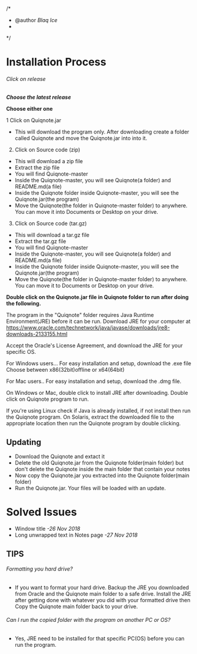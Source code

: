 /* 
 * @author *Blaq Ice*
 *
 */


# Installation Process
###### Click on release

***Choose the latest release***

**Choose either one**

1 Click on Quiqnote.jar
  - This will download the program only. After downloading create a folder called Quiqnote and move the Quiqnote.jar into into it.
  
  
2. Click on Source code (zip)
  - This will download a zip file
  - Extract the zip file
  - You will find Quiqnote-master
  - Inside the Quiqnote-master, you will see Quiqnote(a folder) and README.md(a file)
  - Inside the Quiqnote folder inside Quiqnote-master, you will see the Quiqnote.jar(the program)
  - Move the Quiqnote(the folder in Quiqnote-master folder) to anywhere. You can move it into Documents or Desktop on your drive.

3.  Click on Source code (tar.gz)
  - This will download a tar.gz file
  - Extract the tar.gz file
  - You will find Quiqnote-master
  - Inside the Quiqnote-master, you will see Quiqnote(a folder) and README.md(a file)
  - Inside the Quiqnote folder inside Quiqnote-master, you will see the Quiqnote.jar(the program)
  - Move the Quiqnote(the folder in Quiqnote-master folder) to anywhere. You can move it to Documents or Desktop on your drive.
  
  
  **Double click on the Quiqnote.jar file in Quiqnote folder to run after doing the following.**


The program in the "Quiqnote" folder requires Java Runtime Environment(JRE) before it can be run.
Download JRE for your computer at 
https://www.oracle.com/technetwork/java/javase/downloads/jre8-downloads-2133155.html


Accept the Oracle's License Agreement, and download the JRE for your specific OS.

For Windows users...
For easy installation and setup, download the .exe file 
Choose between x86(32bit)offline  or x64(64bit)

For Mac users..
For easy installation and setup, download the .dmg file.

On Windows or Mac, double click to install JRE after downloading.
Double click on Quiqnote program to run.


If you're using Linux check if Java is already installed, if not install then run the Quiqnote program.
On Solaris, extract the downloaded file to the appropriate location then run the Quiqnote program by double clicking.

## Updating
- Download the Quiqnote and extact it
- Delete the old Quiqnote.jar from the Quiqnote folder(main folder) but don't delete the Quiqnote inside the main folder that contain your notes
- Now copy the Quiqnote.jar you extracted into the Quiqnote folder(main folder)
- Run the Quiqnote.jar. Your files will be loaded with an update.


# Solved Issues

- Window title           *-26 Nov 2018* 
- Long unwrapped text in Notes page              *-27 Nov 2018*


## TIPS
###### Formatting you hard drive?
- If you want to format your hard drive. Backup the JRE you downloaded from Oracle and the Quiqnote main folder to a safe drive. Install the JRE after getting done with whatever you did with your formatted drive then Copy the Quiqnote main folder back to your drive.

###### Can I run the copied folder with the program on another PC or OS?
- Yes, JRE need to be installed for that specific PC(OS) before you can run the program.
